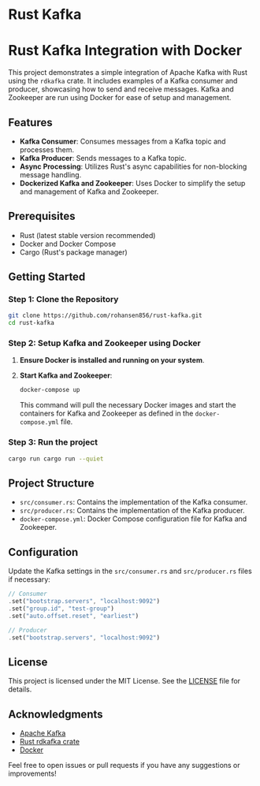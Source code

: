 # Rust Kafka

# Rust Kafka Integration with Docker

This project demonstrates a simple integration of Apache Kafka with Rust using the `rdkafka` crate. It includes examples of a Kafka consumer and producer, showcasing how to send and receive messages. Kafka and Zookeeper are run using Docker for ease of setup and management.

## Features

- **Kafka Consumer**: Consumes messages from a Kafka topic and processes them.
- **Kafka Producer**: Sends messages to a Kafka topic.
- **Async Processing**: Utilizes Rust's async capabilities for non-blocking message handling.
- **Dockerized Kafka and Zookeeper**: Uses Docker to simplify the setup and management of Kafka and Zookeeper.

## Prerequisites

- Rust (latest stable version recommended)
- Docker and Docker Compose
- Cargo (Rust's package manager)

## Getting Started

### Step 1: Clone the Repository

```bash
git clone https://github.com/rohansen856/rust-kafka.git
cd rust-kafka
```



### Step 2: Setup Kafka and Zookeeper using Docker

1. **Ensure Docker is installed and running on your system**.
2. **Start Kafka and Zookeeper**:

   ```bash
   docker-compose up
   ```

   This command will pull the necessary Docker images and start the containers for Kafka and Zookeeper as defined in the `docker-compose.yml` file.

### Step 3: Run the project

```bash
cargo run cargo run --quiet
```


## Project Structure

- `src/consumer.rs`: Contains the implementation of the Kafka consumer.
- `src/producer.rs`: Contains the implementation of the Kafka producer.
- `docker-compose.yml`: Docker Compose configuration file for Kafka and Zookeeper.

## Configuration

Update the Kafka settings in the `src/consumer.rs` and `src/producer.rs` files if necessary:

```rust
// Consumer
.set("bootstrap.servers", "localhost:9092")
.set("group.id", "test-group")
.set("auto.offset.reset", "earliest")

// Producer
.set("bootstrap.servers", "localhost:9092")
```


## License

This project is licensed under the MIT License. See the [LICENSE](LICENSE) file for details.

## Acknowledgments

- [Apache Kafka](https://kafka.apache.org/)
- [Rust rdkafka crate](https://docs.rs/rdkafka/)
- [Docker](https://www.docker.com/)

Feel free to open issues or pull requests if you have any suggestions or improvements!
